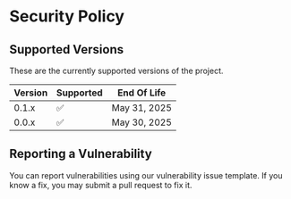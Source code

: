 # Security Policy

## Supported Versions

These are the currently supported versions of the project.

| Version | Supported          | End Of Life
| ------- | ------------------ |  -------------- 
| 0.1.x   | ✅                 |  May 31, 2025
| 0.0.x   | ✅                 |  May 30, 2025

## Reporting a Vulnerability

You can report vulnerabilities using our vulnerability issue template. If you know a fix, you may submit a pull request to fix it.
